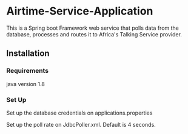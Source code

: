 # Airtime-Service-Application
This is a Spring boot Framework web service that polls data from the database, processes and routes it to Africa's Talking Service provider.


## Installation 

### Requirements

java version 1.8 


### Set Up

Set up the database credentials on applications.properties

Set up the poll rate on JdbcPoller.xml. Default is 4 seconds.




